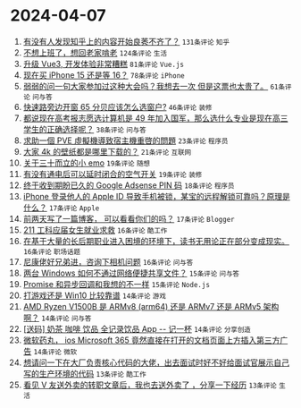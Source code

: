 # 2024-04-07

1. [有没有人发现知乎上的内容开始良莠不齐了？](https://www.v2ex.com/t/1030157) `131条评论` `知乎`
1. [不想上班了，想回老家啃老](https://www.v2ex.com/t/1030200) `124条评论` `生活`
1. [升级 Vue3, 开发体验非常糟糕](https://www.v2ex.com/t/1030170) `81条评论` `Vue.js`
1. [现在买 iPhone 15 还是等 16？](https://www.v2ex.com/t/1030125) `78条评论` `iPhone`
1. [弱弱的问一句大家参加过这种大会吗？我想去一次 但是这票也太贵了。](https://www.v2ex.com/t/1030145) `61条评论` `问与答`
1. [快速路旁边开窗 65 分贝应该怎么选窗户?](https://www.v2ex.com/t/1030123) `46条评论` `装修`
1. [都说现在高考报志愿选计算机是 49 年加入国军，那么选什么专业是现在高三学生的正确选择呢？](https://www.v2ex.com/t/1030260) `38条评论` `问与答`
1. [求助一個 PVE 虛擬機導致宿主機重啓的問題](https://www.v2ex.com/t/1030185) `23条评论` `程序员`
1. [大家 4k 的壁纸都是哪里下载的？](https://www.v2ex.com/t/1030112) `21条评论` `互联网`
1. [关于三十而立的小 emo](https://www.v2ex.com/t/1030218) `19条评论` `随想`
1. [有没有通电后可以延时闭合的空气开关](https://www.v2ex.com/t/1030115) `19条评论` `装修`
1. [终于收到期盼已久的 Google Adsense PIN 码](https://www.v2ex.com/t/1030273) `18条评论` `程序员`
1. [iPhone 登录他人的 Apple ID 导致手机被锁，某宝的远程解锁可靠吗？原理是什么？](https://www.v2ex.com/t/1030262) `17条评论` `Apple`
1. [前两天写了一篇博客， 可以看看你们的吗？](https://www.v2ex.com/t/1030190) `17条评论` `Blogger`
1. [211 工科应届女生就业求救](https://www.v2ex.com/t/1030266) `16条评论` `酷工作`
1. [在基于大量的长后期职业进入困境的环境下，读书无用论正在部分变成现实。](https://www.v2ex.com/t/1030249) `16条评论` `职场话题`
1. [尼康佬好兄弟进，咨询下相机问题](https://www.v2ex.com/t/1030140) `16条评论` `问与答`
1. [两台 Windows 如何不通过网络便捷共享文件？](https://www.v2ex.com/t/1030247) `15条评论` `问与答`
1. [Promise 和异步回调和我想的不一样](https://www.v2ex.com/t/1030139) `15条评论` `Node.js`
1. [打游戏还是 Win10 比较靠谱](https://www.v2ex.com/t/1030230) `14条评论` `游戏`
1. [AMD Ryzen V1500B 是 ARMv8 (arm64) 还是 ARMv7 还是 ARMv5 架构啊？](https://www.v2ex.com/t/1030225) `14条评论` `问与答`
1. [[送码] 奶茶 咖啡 饮品 全记录饮品 App -- 记一杯](https://www.v2ex.com/t/1030127) `14条评论` `分享创造`
1. [微软药丸， ios Microsoft 365 竟然直接在打开的文档页面上方插入第三方广告](https://www.v2ex.com/t/1030118) `14条评论` `微软`
1. [想请问一下在大厂负责核心代码的大佬，出去面试时好不好给面试官展示自己写的生产环境的代码](https://www.v2ex.com/t/1030289) `13条评论` `酷工作`
1. [看见 V 友送外卖的转职文章后，我也去送外卖了 ，分享一下经历](https://www.v2ex.com/t/1030246) `13条评论` `生活`
